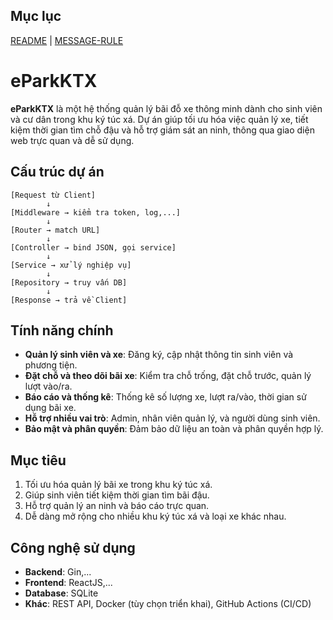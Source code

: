 
## Mục lục

[README](README.md) | [MESSAGE-RULE](MESSAGE-RULE.md) 

# eParkKTX

**eParkKTX** là một hệ thống quản lý bãi đỗ xe thông minh dành cho sinh viên và cư dân trong khu ký túc xá. Dự án giúp tối ưu hóa việc quản lý xe, tiết kiệm thời gian tìm chỗ đậu và hỗ trợ giám sát an ninh, thông qua giao diện web trực quan và dễ sử dụng.

## Cấu trúc dự án
```
[Request từ Client]
        ↓
[Middleware → kiểm tra token, log,...]
        ↓
[Router → match URL]
        ↓
[Controller → bind JSON, gọi service]
        ↓
[Service → xử lý nghiệp vụ]
        ↓
[Repository → truy vấn DB]
        ↓
[Response → trả về Client]

```


## Tính năng chính

- **Quản lý sinh viên và xe**: Đăng ký, cập nhật thông tin sinh viên và phương tiện.
- **Đặt chỗ và theo dõi bãi xe**: Kiểm tra chỗ trống, đặt chỗ trước, quản lý lượt vào/ra.
- **Báo cáo và thống kê**: Thống kê số lượng xe, lượt ra/vào, thời gian sử dụng bãi xe.
- **Hỗ trợ nhiều vai trò**: Admin, nhân viên quản lý, và người dùng sinh viên.
- **Bảo mật và phân quyền**: Đảm bảo dữ liệu an toàn và phân quyền hợp lý.

## Mục tiêu

1. Tối ưu hóa quản lý bãi xe trong khu ký túc xá.
2. Giúp sinh viên tiết kiệm thời gian tìm bãi đậu.
3. Hỗ trợ quản lý an ninh và báo cáo trực quan.
4. Dễ dàng mở rộng cho nhiều khu ký túc xá và loại xe khác nhau.

## Công nghệ sử dụng

- **Backend**: Gin,...
- **Frontend**: ReactJS,...
- **Database**: SQLite
- **Khác**: REST API, Docker (tùy chọn triển khai), GitHub Actions (CI/CD)

